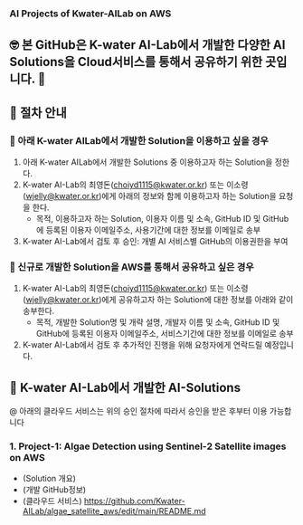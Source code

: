 ### AI Projects of Kwater-AILab on AWS

## :nerd_face: 본 GitHub은 K-water AI-Lab에서 개발한 다양한 AI Solutions을 Cloud서비스를 통해서 공유하기 위한 곳입니다. :thinking:

## 🔭 절차 안내
### 👋 아래 K-water AILab에서 개발한 Solution을 이용하고 싶을 경우
 1. 아래 K-water AILab에서 개발한 Solutions 중 이용하고자 하는 Solution을 정한다.
 2. K-water AI-Lab의 최영돈(choiyd1115@kwater.or.kr) 또는 이소령(wjelly@kwater.or.kr)에게 아래의 정보와 함께 이용하고자 하는 Solution을 요청을 한다.
    - 목적, 이용하고자 하는 Solution, 이용자 이름 및 소속, GitHub ID 및 GitHub에 등록된 이용자 이메일주소, 사용기간에 대한 정보를 이메일로 송부 
 3. K-water AI-Lab에서 검토 후 승인: 개별 AI 서비스별 GitHub의 이용권한을 부여

### 👋 신규로 개발한 Solution을 AWS를 통해서 공유하고 싶은 경우
 1. K-water AI-Lab의 최영돈(choiyd1115@kwater.or.kr) 또는 이소령(wjelly@kwater.or.kr)에게 공유하고자 하는 Solution에 대한 정보를 아래와 같이 송부한다.
    - 목적, 개발한 Solution명 및 개략 설명, 개발자 이름 및 소속, GitHub ID 및 GitHub에 등록된 이용자 이메일주소, 서비스기간에 대한 정보를 이메일로 송부
 2. K-water AI-Lab에서 검토 후 추가적인 진행을 위해 요청자에게 연락드릴 예정입니다.

## 👯 K-water AI-Lab에서 개발한 AI-Solutions 
 @ 아래의 클라우드 서비스는 위의 승인 절차에 따라서 승인을 받은 후부터 이용 가능합니다
### 1. Project-1: Algae Detection using Sentinel-2 Satellite images on AWS
 - (Solution 개요) 
 - (개발 GitHub정보)
 - (클라우드 서비스) https://github.com/Kwater-AILab/algae_satellite_aws/edit/main/README.md
